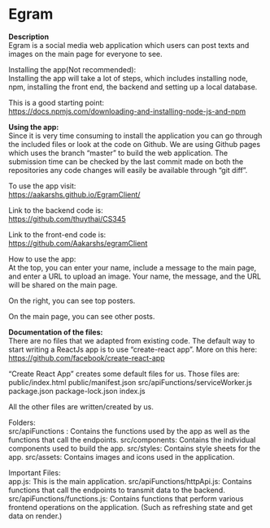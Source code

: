 # Egram

**Description**  
Egram is a social media web application which users can post texts and images on the main page for everyone to see. 

Installing the app(Not recommended):  
Installing the app will take a lot of steps, which includes installing node, npm, installing the front end, the backend and setting up a local database.

This is a good starting point:  
https://docs.npmjs.com/downloading-and-installing-node-js-and-npm

**Using the app:**  
Since it is very time consuming to install the application you can go through the included files or look at the code on Github. We are using Github pages which uses the branch “master” to build the web application. The submission time can be checked by the last commit made on both the repositories any code changes will easily be available through “git diff”.

To use the app visit:  
https://aakarshs.github.io/EgramClient/

Link to the backend code is:  
https://github.com/thuythai/CS345

Link to the front-end code is:  
https://github.com/Aakarshs/egramClient

How to use the app:  
At the top, you can enter your name, include a message to the main page, and enter a URL to upload an image. Your name, the message, and the URL will be shared on the main page.

On the right, you can see top posters.

On the main page, you can see other posts.

**Documentation of the files:**    
There are no files that we adapted from existing code.
The default way to start writing a ReactJs app is to use “create-react app”. More on this here:
https://github.com/facebook/create-react-app

“Create React App” creates some default files for us. Those files are:  
public/index.html
public/manifest.json
src/apiFunctions/serviceWorker.js
package.json
package-lock.json
index.js

All the other files are written/created by us.

Folders:  
src/apiFunctions : Contains the functions used by the app as well as the functions that call the endpoints.
src/components: Contains the individual components used to build the app.
src/styles: Contains style sheets for the app. 
src/assets: Contains images and icons used in the application.

Important Files:  
app.js: This is the main application.
src/apiFunctions/httpApi.js: Contains functions that call the endpoints to transmit data to the backend.
src/apiFunctions/functions.js: Contains functions that perform various frontend operations on the application. (Such as refreshing state and get data on render.)


